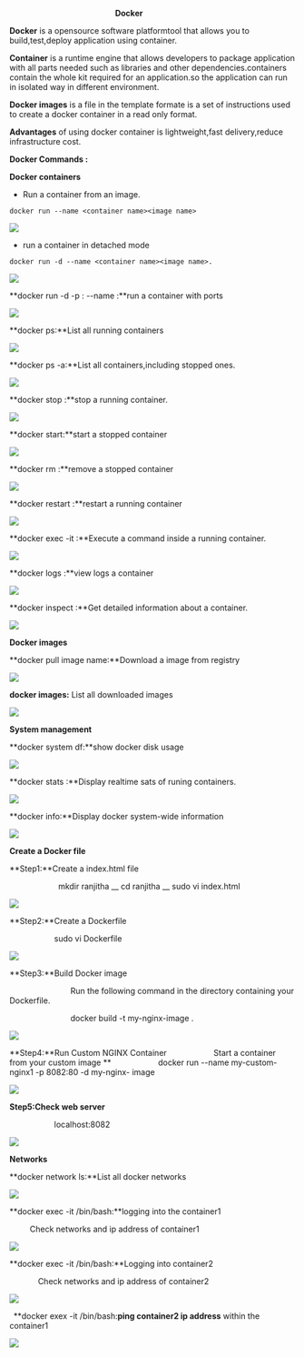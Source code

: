 ﻿`                          `**Docker**


**Docker** is a opensource software platformtool that allows you to build,test,deploy application using container.

**Container** is a runtime engine that allows developers to package application  with all parts needed such as libraries and other dependencies.containers contain the whole kit required for an application.so the application can run in isolated way in different environment.

**Docker images** is a file in the template formate is a set of instructions used to create a docker container in a read only format.

**Advantages** of using docker container is lightweight,fast delivery,reduce infrastructure cost.

**Docker Commands :**

**Docker containers**

- Run a container from an image.
```
docker run --name <container name><image name>
```
![](Aspose.Words.537962d7-87ca-4eb7-8f4a-7c70a9c39d5d.001.png)

- run a container in detached mode
```
docker run -d --name <container name><image name>.
```
![](Aspose.Words.537962d7-87ca-4eb7-8f4a-7c70a9c39d5d.002.png)

**docker run -d -p  <port on host>:<port on container> --name <container name><image name>:**run a container with ports

![](Aspose.Words.537962d7-87ca-4eb7-8f4a-7c70a9c39d5d.003.png)

**docker ps:**List all running containers

![](Aspose.Words.537962d7-87ca-4eb7-8f4a-7c70a9c39d5d.004.png)

**docker ps -a:**List all containers,including stopped ones.

![](Aspose.Words.537962d7-87ca-4eb7-8f4a-7c70a9c39d5d.005.png)

**docker stop <container name>:**stop a running container.

![](Aspose.Words.537962d7-87ca-4eb7-8f4a-7c70a9c39d5d.006.png)

**docker start<container name>:**start a stopped container

![](Aspose.Words.537962d7-87ca-4eb7-8f4a-7c70a9c39d5d.007.png)

**docker rm <container name>:**remove a stopped container

![](Aspose.Words.537962d7-87ca-4eb7-8f4a-7c70a9c39d5d.008.png)

**docker restart <container name>:**restart a running container

![](Aspose.Words.537962d7-87ca-4eb7-8f4a-7c70a9c39d5d.009.png)

**docker exec -it <container><command>:**Execute a command inside a running container.

![](Aspose.Words.537962d7-87ca-4eb7-8f4a-7c70a9c39d5d.010.png)

**docker logs <container name>:**view logs a container

![](Aspose.Words.537962d7-87ca-4eb7-8f4a-7c70a9c39d5d.011.png)

**docker inspect <container name>:**Get detailed information about a container.

![](Aspose.Words.537962d7-87ca-4eb7-8f4a-7c70a9c39d5d.012.png)

**Docker images**

**docker pull image name:**Download a image from registry

![](Aspose.Words.537962d7-87ca-4eb7-8f4a-7c70a9c39d5d.013.png)

**docker images:**	List all downloaded images

![](Aspose.Words.537962d7-87ca-4eb7-8f4a-7c70a9c39d5d.014.png)

**System management**

**docker system df:**show docker disk usage

![](Aspose.Words.537962d7-87ca-4eb7-8f4a-7c70a9c39d5d.015.png)

**docker stats :**Display realtime sats of runing containers.

![](Aspose.Words.537962d7-87ca-4eb7-8f4a-7c70a9c39d5d.016.png)

**docker info:**Display docker system-wide information

![](Aspose.Words.537962d7-87ca-4eb7-8f4a-7c70a9c39d5d.017.png)

**Create a Docker file**

**Step1:**Create a index.html file

`            `mkdir ranjitha  \_\_ cd ranjitha \_\_ sudo vi index.html

![](Aspose.Words.537962d7-87ca-4eb7-8f4a-7c70a9c39d5d.018.png)

**Step2:**Create a Dockerfile

`           `sudo vi Dockerfile

![](Aspose.Words.537962d7-87ca-4eb7-8f4a-7c70a9c39d5d.019.png)

**Step3:**Build Docker image

`               `Run the following command in the directory containing your Dockerfile.

`               `docker build -t my-nginx-image .

![](Aspose.Words.537962d7-87ca-4eb7-8f4a-7c70a9c39d5d.020.png)

**Step4:**Run Custom NGINX Container
`           `Start a container from your custom image
**
`           `docker run --name my-custom-nginx1 -p 8082:80 -d my-nginx-             	   image

![](Aspose.Words.537962d7-87ca-4eb7-8f4a-7c70a9c39d5d.021.png)


**Step5:Check web server** 

`           `localhost:8082


![](Aspose.Words.537962d7-87ca-4eb7-8f4a-7c70a9c39d5d.022.png)

**Networks**

**docker network ls:**List all docker networks 

![](Aspose.Words.537962d7-87ca-4eb7-8f4a-7c70a9c39d5d.023.png)

**docker exec -it <container1>/bin/bash:**logging into the container1

`     `Check networks and ip address of container1

![](Aspose.Words.537962d7-87ca-4eb7-8f4a-7c70a9c39d5d.024.png)

**docker exec -it <container2>/bin/bash:**Logging into container2

`       `Check networks and ip address of container2

![](Aspose.Words.537962d7-87ca-4eb7-8f4a-7c70a9c39d5d.025.png)

` `**docker exex -it <container1>/bin/bash:**ping container2 ip address** within the container1

![](Aspose.Words.537962d7-87ca-4eb7-8f4a-7c70a9c39d5d.026.png)
